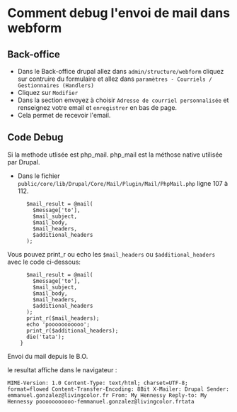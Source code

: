 
# Comment debug l'envoi de mail dans webform

## Back-office

* Dans le Back-office drupal allez dans `admin/structure/webform` cliquez sur contruire du formulaire et allez dans `paramètres - Courriels / Gestionnaires (Handlers)`
* Cliquez sur `Modifier`
* Dans la section envoyez à choisir `Adresse de courriel personnalisée` et renseignez votre email et `enregistrer` en bas de page.
* Cela permet de recevoir l'email.

## Code Debug

Si la methode utlisée est php_mail. php_mail est la méthose native utilisée par Drupal.

* Dans le fichier `public/core/lib/Drupal/Core/Mail/Plugin/Mail/PhpMail.php` ligne 107 à 112.

```
      $mail_result = @mail(
        $message['to'],
        $mail_subject,
        $mail_body,
        $mail_headers,
        $additional_headers
      );
```

Vous pouvez print_r ou echo les `$mail_headers` ou `$additional_headers` avec le code ci-dessous: 

```
      $mail_result = @mail(
        $message['to'],
        $mail_subject,
        $mail_body,
        $mail_headers,
        $additional_headers
      );
      print_r($mail_headers);
      echo 'pooooooooooo';
      print_r($additional_headers);
      die('tata');
    }
```
Envoi du mail depuis le B.O. 

le resultat affiche dans le navigateur : 

```
MIME-Version: 1.0 Content-Type: text/html; charset=UTF-8; format=flowed Content-Transfer-Encoding: 8Bit X-Mailer: Drupal Sender: emmanuel.gonzalez@livingcolor.fr From: My Hennessy Reply-to: My Hennessy pooooooooooo-femmanuel.gonzalez@livingcolor.frtata
```


